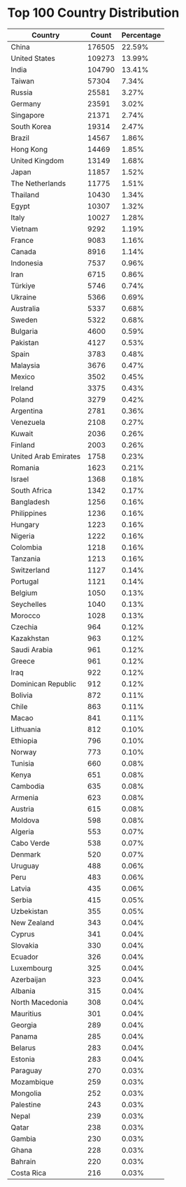 # Top 100 Country Distribution
| Country | Count | Percentage |
|----|----|----|
| China | 176505 | 22.59% |
| United States | 109273 | 13.99% |
| India | 104790 | 13.41% |
| Taiwan | 57304 | 7.34% |
| Russia | 25581 | 3.27% |
| Germany | 23591 | 3.02% |
| Singapore | 21371 | 2.74% |
| South Korea | 19314 | 2.47% |
| Brazil | 14567 | 1.86% |
| Hong Kong | 14469 | 1.85% |
| United Kingdom | 13149 | 1.68% |
| Japan | 11857 | 1.52% |
| The Netherlands | 11775 | 1.51% |
| Thailand | 10430 | 1.34% |
| Egypt | 10307 | 1.32% |
| Italy | 10027 | 1.28% |
| Vietnam | 9292 | 1.19% |
| France | 9083 | 1.16% |
| Canada | 8916 | 1.14% |
| Indonesia | 7537 | 0.96% |
| Iran | 6715 | 0.86% |
| Türkiye | 5746 | 0.74% |
| Ukraine | 5366 | 0.69% |
| Australia | 5337 | 0.68% |
| Sweden | 5322 | 0.68% |
| Bulgaria | 4600 | 0.59% |
| Pakistan | 4127 | 0.53% |
| Spain | 3783 | 0.48% |
| Malaysia | 3676 | 0.47% |
| Mexico | 3502 | 0.45% |
| Ireland | 3375 | 0.43% |
| Poland | 3279 | 0.42% |
| Argentina | 2781 | 0.36% |
| Venezuela | 2108 | 0.27% |
| Kuwait | 2036 | 0.26% |
| Finland | 2003 | 0.26% |
| United Arab Emirates | 1758 | 0.23% |
| Romania | 1623 | 0.21% |
| Israel | 1368 | 0.18% |
| South Africa | 1342 | 0.17% |
| Bangladesh | 1256 | 0.16% |
| Philippines | 1236 | 0.16% |
| Hungary | 1223 | 0.16% |
| Nigeria | 1222 | 0.16% |
| Colombia | 1218 | 0.16% |
| Tanzania | 1213 | 0.16% |
| Switzerland | 1127 | 0.14% |
| Portugal | 1121 | 0.14% |
| Belgium | 1050 | 0.13% |
| Seychelles | 1040 | 0.13% |
| Morocco | 1028 | 0.13% |
| Czechia | 964 | 0.12% |
| Kazakhstan | 963 | 0.12% |
| Saudi Arabia | 961 | 0.12% |
| Greece | 961 | 0.12% |
| Iraq | 922 | 0.12% |
| Dominican Republic | 912 | 0.12% |
| Bolivia | 872 | 0.11% |
| Chile | 863 | 0.11% |
| Macao | 841 | 0.11% |
| Lithuania | 812 | 0.10% |
| Ethiopia | 796 | 0.10% |
| Norway | 773 | 0.10% |
| Tunisia | 660 | 0.08% |
| Kenya | 651 | 0.08% |
| Cambodia | 635 | 0.08% |
| Armenia | 623 | 0.08% |
| Austria | 615 | 0.08% |
| Moldova | 598 | 0.08% |
| Algeria | 553 | 0.07% |
| Cabo Verde | 538 | 0.07% |
| Denmark | 520 | 0.07% |
| Uruguay | 488 | 0.06% |
| Peru | 483 | 0.06% |
| Latvia | 435 | 0.06% |
| Serbia | 415 | 0.05% |
| Uzbekistan | 355 | 0.05% |
| New Zealand | 343 | 0.04% |
| Cyprus | 341 | 0.04% |
| Slovakia | 330 | 0.04% |
| Ecuador | 326 | 0.04% |
| Luxembourg | 325 | 0.04% |
| Azerbaijan | 323 | 0.04% |
| Albania | 315 | 0.04% |
| North Macedonia | 308 | 0.04% |
| Mauritius | 301 | 0.04% |
| Georgia | 289 | 0.04% |
| Panama | 285 | 0.04% |
| Belarus | 283 | 0.04% |
| Estonia | 283 | 0.04% |
| Paraguay | 270 | 0.03% |
| Mozambique | 259 | 0.03% |
| Mongolia | 252 | 0.03% |
| Palestine | 243 | 0.03% |
| Nepal | 239 | 0.03% |
| Qatar | 238 | 0.03% |
| Gambia | 230 | 0.03% |
| Ghana | 228 | 0.03% |
| Bahrain | 220 | 0.03% |
| Costa Rica | 216 | 0.03% |
